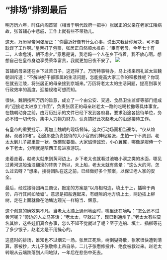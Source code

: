 # “排场”排到最后

明万历六年，时任内阁首辅（相当于明代政府一把手）张居正的父亲在老家江陵病故，张首辅心中悲戚，工作上就有些不带劲儿。 

这天，万历皇帝问张居正：“你最近好像有什么心事，说出来我替你解决，可不要耽误了工作啊。”皇帝打了包票，张居正自然顺水推舟：“臣有老母，今年七十有二，人命危浅，朝不虑夕。”意思是说，我老妈一个人在乡下待着，我不放心啊。想想自己在皇帝身边享受荣华富贵，我就更加日夜不安了。 ![](http://www.yilinzazhi.com/images/yili/yili201408/yili20140842-1-l.jpg)

首辅的母亲还在乡下过苦日子，这还得了。万历特事特办，马上找来司礼监太监魏朝训斥道：“不解决好干部家属的生活问题，怎能提高大家工作的积极性呢？你现在就去江陵，将张居正的母亲接到京城来。”万历将老太太的生活问题，提高到事关行政效率的高度，迎接规格可想而知。 

很快，魏朝按照万历的旨意，成立了一个由公安、交通、食品卫生监督等部门组成的“迎接老太进京工作团”，负责张居正的母亲赵老太一路的吃喝拉撒等具体事宜。在魏朝动身之前，由万历批示的文件已经下发到各府县，要求沿途各接待单位，务必不惜一切代价，集中人力物力财力，认真搞好此次赵老太的沿途接待工作。 

有皇帝的重要批示，再加上魏朝的现场督阵，这次行动场面相当豪华，“仪从煊赫，观者如堵”。沿途那些负责接待的大小官员们神经紧张，生怕一个不周到，老太太到儿子那里告一状，饭碗就要砸。大家诚惶诚恐，小心翼翼，哪像是服侍一个乡下老太，分明就是陪西王母进京游玩。 

走着走着，赵老太就来到黄河边上。乡下老太也就看过池塘小溪之类的水面，哪见过黄河这般浊浪翻滚的阵势？所以，未上船，老太太就有些晕：“这么大的河，怎么过去呀？”想来，接待团队在这之前，已经做好多个预案，以保证老人家的安全。 

最后，经过接待团再三商议，敲定的方案是“以舟相勾连，填土于上，插柳于两旁，舟行其间如陂塘”。意思是把船连起来，有缝隙的地方填上土，两边插上柳树，走在上面就像在池塘边观光一样稳当、惬意。 

这个创意的确效果不凡，当老太太踏上通州地面时，嘴里还在嘀咕：“怎么还不过黄河呢？”旁边的人立马答话：“老太太，早就过了，现已到通州了。”老太太有些莫名其妙，这些娃们真会办事，怎么不知不觉就过了呢？至于连船、填土、插柳等花了多少银子，赵老太是不用操心的。 

这盛时的排场，谁知也不过烟云一场。张居正死后，树倒猢狲散，张家很快遭到清算，家被抄，大儿子张敬修上吊自杀，二儿子张懋修投井、绝食被救过来。赵老太转眼从云端跌落到人间地狱，一年后在悲伤中死去。